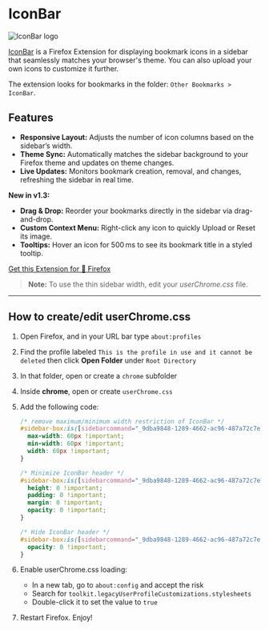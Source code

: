 # IconBar

![IconBar logo](https://addons.mozilla.org/user-media/addon_icons/2805/2805366-64.png?modified=07715e9d)

[IconBar](https://addons.mozilla.org/firefox/addon/iconbar/) is a Firefox Extension for displaying bookmark icons in a sidebar that seamlessly matches your browser's theme. You can also upload your own icons to customize it further.

The extension looks for bookmarks in the folder: `Other Bookmarks > IconBar`.

## Features

* **Responsive Layout:** Adjusts the number of icon columns based on the sidebar’s width.
* **Theme Sync:** Automatically matches the sidebar background to your Firefox theme and updates on theme changes.
* **Live Updates:** Monitors bookmark creation, removal, and changes, refreshing the sidebar in real time.

**New in v1.3:**

* **Drag & Drop:** Reorder your bookmarks directly in the sidebar via drag-and-drop.
* **Custom Context Menu:** Right-click any icon to quickly Upload or Reset its image.
* **Tooltips:** Hover an icon for 500 ms to see its bookmark title in a styled tooltip.

[Get this Extension for 🦊 Firefox](https://addons.mozilla.org/firefox/addon/iconbar/)

> **Note:** To use the thin sidebar width, edit your *userChrome.css* file.

---

## How to create/edit userChrome.css

1. Open Firefox, and in your URL bar type `about:profiles`

2. Find the profile labeled `This is the profile in use and it cannot be deleted` then click **Open Folder** under `Root Directory`

3. In that folder, open or create a `chrome` subfolder

4. Inside **chrome**, open or create `userChrome.css`

5. Add the following code:

   ```css
   /* remove maximum/minimum width restriction of IconBar */
   #sidebar-box:is([sidebarcommand="_9dba9848-1289-4662-ac96-487a72c7e9fe_-sidebar-action"]) {
     max-width: 60px !important;
     min-width: 60px !important;
     width: 60px !important;
   }

   /* Minimize IconBar header */
   #sidebar-box:is([sidebarcommand="_9dba9848-1289-4662-ac96-487a72c7e9fe_-sidebar-action"]) #sidebar-header {
     height: 0 !important;
     padding: 0 !important;
     margin: 0 !important;
     opacity: 0 !important;
   }

   /* Hide IconBar header */
   #sidebar-box:is([sidebarcommand="_9dba9848-1289-4662-ac96-487a72c7e9fe_-sidebar-action"]) #sidebar-header #sidebar-switcher-target {
     opacity: 0 !important;
   }
   ```

6. Enable userChrome.css loading:

   * In a new tab, go to `about:config` and accept the risk
   * Search for `toolkit.legacyUserProfileCustomizations.stylesheets`
   * Double-click it to set the value to `true`

7. Restart Firefox. Enjoy!
